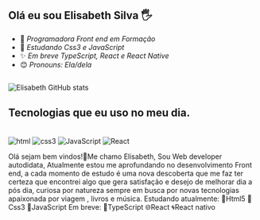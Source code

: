 ## Olá eu sou Elisabeth Silva 🖐

- 🌱 *Programadora Front end em Formação*
- 🍃 *Estudando Css3 e JavaScript*
- ✨ *Em breve TypeScript, React e React Native*
- 😊 *Pronouns: Ela/dela*


 
##
![Elisabeth GitHub stats](https://github-readme-stats.vercel.app/api?username=ElisaSilvaa&show_icons=true&theme=radical)

## Tecnologias que eu uso no meu dia.

<div style="display:inline_block"><br/><img align="center" alt="html" src="https://img.shields.io/badge/HTML5-E34F26?style=for-the-badge&logo=html5&logoColor=white"/>
<img align="center" alt="css3" src="https://img.shields.io/badge/CSS3-1572B6?style=for-the-badge&logo=css3&logoColor=white"/>
<img align="center" alt="JavaScript" src="https://img.shields.io/badge/JavaScript-F7DF1E?style=for-the-badge&logo=javascript&logoColor=black"/>

<img align="center" alt="React" src="https://img.shields.io/badge/React-20232A?style=for-the-badge&logo=react&logoColor=61DAFB"/>


Olá sejam bem vindos!💜Me chamo Elisabeth, Sou Web developer autodidata, Atualmente estou me aprofundando no desenvolvimento Front end, a cada momento de estudo é uma nova descoberta que me faz ter certeza que encontrei algo que gera satisfação e desejo de melhorar dia a pós dia, curiosa por natureza sempre em busca por novas tecnologias apaixonada por viagem , livros e música. 
Estudando atualmente: 
🦊Html5
🦋Css3
💫JavaScript
Em breve: 
🔹TypeScript 
🌐React
🌀React nativo
